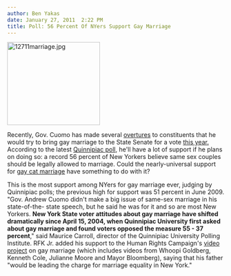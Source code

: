 ```yaml
---
author: Ben Yakas
date: January 27, 2011  2:22 PM
title: Poll: 56 Percent Of NYers Support Gay Marriage
---
```


<p><span class="mt-enclosure mt-enclosure-image" style="display: inline;"> <img alt="12711marriage.jpg" src="https://web.archive.org/web/20110412180401im_/http://gothamist.com/attachments/byakas/12711marriage.jpg" width="215" height="193" class="image-left"> </span></p>

<p>Recently, Gov. Cuomo has made several <a href="https://web.archive.org/web/20110412180401/http://gothamist.com/2011/01/17/cuomo_cabinet_addition_brings_marri.php">overtures</a> to constituents that he would try to bring gay marriage to the State Senate for a vote <a href="https://web.archive.org/web/20110412180401/http://gothamist.com/2011/01/18/gay_marriage_heading_back_to_the_st.php">this year.</a> According to the latest <a href="https://web.archive.org/web/20110412180401/http://www.quinnipiac.edu/x1318.xml?ReleaseID=1553">Quinnipiac poll</a>, he&apos;ll have a lot of support if he plans on doing so: a record 56 percent of New Yorkers believe same sex couples should be legally allowed to marriage. Could the nearly-universal support for <a href="https://web.archive.org/web/20110412180401/http://gothamist.com/2011/01/22/historic_first_gay_cats_get_gay_mar.php">gay cat marriage</a> have something to do with it?</p>

<p>This is the most support among NYers for gay marriage ever, judging by Quinnipiac polls; the previous high for support was 51 percent in June 2009. &quot;Gov. Andrew Cuomo didn&apos;t make a big issue of same-sex marriage in his state-of-the- state speech, but he said he was for it and so are most New Yorkers. <strong>New York State voter attitudes about gay marriage have shifted dramatically since April 15, 2004, when Quinnipiac University first asked about gay marriage and found voters opposed the measure 55 - 37 percent</strong>,&quot; said Maurice Carroll, director of the Quinnipiac University Polling Institute. RFK Jr. added his support to the Human Rights Campaign&apos;s <a href="https://web.archive.org/web/20110412180401/http://www.hrc.org/ny4marriage/">video project</a> on gay marriage (which includes videos from Whoopi Goldberg, Kenneth Cole, Julianne Moore and Mayor Bloomberg), saying that his father &quot;would be leading the charge for marriage equality in New York.&quot; </p>